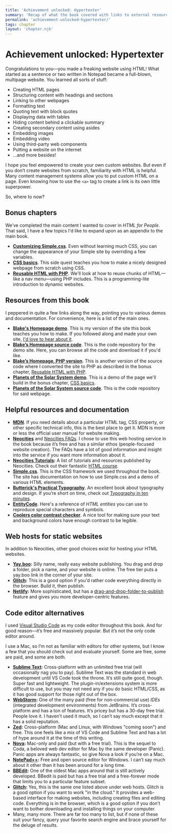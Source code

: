 ```yaml
---
title: 'Achievement unlocked: Hypertexter'
summary: 'Recap of what the book covered with links to external resources and documentation related to web development and design.'
permalink: 'achievement-unlocked-hypertexter/'
tags: chapter
layout: 'chapter.njk'
---
```


# Achievement unlocked: Hypertexter

Congratulations to you—you made a freaking website using HTML! What started as a sentence or two written in Notepad became a full-blown, multipage website. You learned all sorts of stuff:

- Creating HTML pages
- Structuring content with headings and sections
- Linking to other webpages
- Formatting text
- Quoting text with block quotes
- Displaying data with tables
- Hiding content behind a clickable summary
- Creating secondary content using asides
- Embedding images
- Embedding video
- Using third-party web components
- Putting a website on the internet
- ...and more besides!

I hope you feel empowered to create your own custom websites. But even if you don’t create websites from scratch, familiarity with HTML is helpful. Many content management systems allow you to put custom HTML on a page. Even knowing how to use the `<a>` tag to create a link is its own little superpower.

So, where to now?

## Bonus chapters

We’ve completed the main content I wanted to cover in _HTML for People_. That said, I have a few topics I'd like to expand upon as an appendix to the main book.

- **[Customizing Simple.css](/customizing-simple-css)**. Even without learning much CSS, you can change the appearance of your Simple site by overriding a few variables.
- **[CSS basics](/css-basics)**. This side quest teaches you how to make a nicely designed webpage from scratch using CSS.
- **[Reusable HTML with PHP](/reusable-html-with-php)**. We'll look at how to reuse chunks of HTML—like a nav menu—using PHP includes. This is a programming-lite introduction to dynamic websites.

## Resources from this book

I peppered in quite a few links along the way, pointing you to various demos and documentation. For convenience, here is a list of the main ones.

- **[Blake's Homepage demo](https://demo.htmlforpeople.com/)**. This is my version of the site this book teaches you how to make. If you followed along and made your own site, [I'd love to hear about it](https://blakewatson.com/about/#contact-me).
- **[Blake’s Homepage source code](https://github.com/blakewatson/htmlforpeopledemo)**. This is the code repository for the demo site. Here, you can browse all the code and download it if you'd like.
- **[Blake’s Homepage, PHP version](https://github.com/blakewatson/htmlforpeopledemo/tree/php)**. This is another version of the source code where I converted the site to PHP as described in the bonus chapter, [Reusable HTML with PHP](/reusable-html-with-php).
- **[Planets of the Solar System demo](https://planets.htmlforpeople.com/)**. This is a demo of the page we'll build in the bonus chapter, [CSS basics](/css-basics).
- **[Planets of the Solar System source code](https://github.com/blakewatson/css-basics)**. This is the code repository for said webpage.

## Helpful resources and documentation

- **[MDN](https://developer.mozilla.org)**. If you need details about a particular HTML tag, CSS property, or other specific technical info, this is the best place to get it. MDN is more or less the official user manual for website making.
- **[Neocities](https://neocities.org/)** and [Neocities FAQs](https://neocities.org/contact). I chose to use this web hosting service in the book because it’s free and has a similar ethos (people-focused website creation). The FAQs have a lot of good information and insight into the service if you want more information about it.
- **[Neocities Tutorials](https://neocities.org/tutorials):** A list of tutorials and resources published by Neocities. Check out their fantastic [HTML course](https://neocities.org/tutorial/html/1).
- **[Simple.css](https://simplecss.org/)**. This is the CSS framework we used throughout the book. The site has documentation on how to use Simple.css and a demo of various HTML elements.
- **[Butterick's Practical Typography](https://practicaltypography.com/)**. An excellent book about typography and design. If you’re short on time, check out [Typography in ten minutes](https://practicaltypography.com/typography-in-ten-minutes.html).
- **[EntityCode](https://entitycode.com/)**. Here's a reference of _HTML entities_ you can use to reproduce special characters and symbols.
- **[Coolers color contrast checker](https://coolors.co/contrast-checker)**. A nice tool for making sure your text and background colors have enough contrast to be legible.

## Web hosts for static websites

In addition to Neocities, other good choices exist for hosting your HTML websites.

- **[Yay.boo](https://yay.boo/):** Silly name, really easy website publishing. You drag and drop a folder, pick a name, and your website is online. The free tier puts a yay.boo link in the corner of your site.
- **[Glitch](https://glitch.com/):** This is a good option if you'd rather code everything directly in the browser. Build it, then publish.
- **[Netlify](https://www.netlify.com/):** More sophisticated, but has a [drag-and-drop-folder-to-publish](https://perma.cc/W3PH-5KRS) feature and gives you more developer-centric features.

## Code editor alternatives

I used [Visual Studio Code](https://code.visualstudio.com/) as my code editor throughout this book. And for good reason—it’s free and massively popular. But it’s not the only code editor around.

I use a Mac, so I’m not as familiar with editors for other systems, but I know a few that you should check out and evaluate yourself. Some are free, some are paid, and some are both.

- **[Sublime Text](https://www.sublimetext.com/):** Cross-platform with an unlimited free trial (will occasionally nag you to pay). Sublime Text was the standard in web development until VS Code took the throne. It’s still quite good, though. Super fast and lightweight. The plugin-in/extensions system is more difficult to use, but you may not need any if you do basic HTML/CSS, as it has good support for those right out of the box.
- **[WebStorm](https://www.jetbrains.com/webstorm/):** One of the many paid (free for non-commercial use) _IDEs_ (integrated development environments) from JetBrains. It’s cross-platform and has a ton of features. It’s pricey but has a 30-day free trial. People love it. I haven’t used it much, so I can’t say much except that it has a solid reputation.
- **[Zed](https://zed.dev/):** Cross-platform (Mac and Linux, with Windows "coming soon") and free. This one feels like a mix of VS Code and Sublime Text and has a lot of hype around it at the time of this writing.
- **[Nova](https://nova.app/):** Mac-only and paid (but with a free trial). This is the sequel to Coda, a beloved web dev editor for Mac by the same developer (Panic). Panic apps are always fantastic, so give Nova a look if you’re on a Mac.
- **[NotePad++](https://notepad-plus-plus.org/):** Free and open source editor for Windows. I can’t say much about it other than it has been around for a long time.
- **[BBEdit](https://www.barebones.com/products/bbedit/):** One of the oldest Mac apps around that is still actively developed. BBedit is paid but has a free trial and a free-forever mode that limits you to a particular feature subset.
- **[Glitch](https://glitch.com/):** Yes, this is the same one listed above under web hosts. Glitch is a good option if you want to work "in the cloud." It provides a web-based interface for making websites, including creating files and editing code. Everything is in the browser, which is a good option if you don’t want to bother downloading and installing things on your computer.
- Many, many more. There are far too many to list, but if none of these suit your fancy, query your favorite search engine and brace yourself for the deluge of results.
